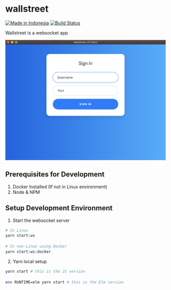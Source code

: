 # wallstreet
[![Made in Indonesia](https://made-in-indonesia.github.io/made-in-indonesia.svg)](https://github.com/made-in-indonesia/made-in-indonesia)
[![Build Status](https://travis-ci.org/empeje/wallstreet.svg?branch=main)](https://travis-ci.org/empeje/wallstreet)

Wallstreet is a websocket app

![Screenshot of Ngecilin in action](./docs/login.png)

## Prerequisites for Development

1. Docker Installed (If not in Linux environment)
2. Node & NPM

## Setup Development Environment

1. Start the websocket server

```bash
# In Linux
yarn start:ws

# In non-Linux using Docker
yarn start:ws:docker
```

2. Yarn local setup

```bash
yarn start # this is the JS version

env RUNTIME=elm yarn start # this is the Elm version
```
